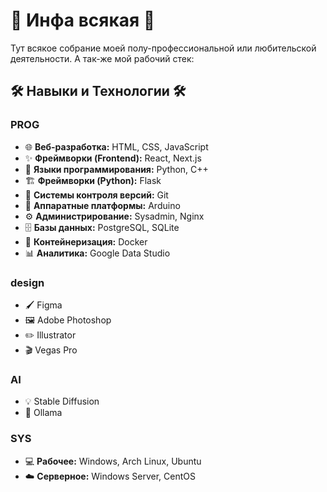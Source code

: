 # 🚀 Инфа всякая 🚀
Тут всякое собрание моей полу-профессиональной или любительской деятельности. А так-же мой рабочий стек:
## 🛠️ Навыки и Технологии 🛠️
### PROG
- 🌐 **Веб-разработка:** HTML, CSS, JavaScript
- ✨ **Фреймворки (Frontend):** React, Next.js
- 🐍 **Языки программирования:** Python, C++
- 🏗️ **Фреймворки (Python):** Flask
- 🐙 **Системы контроля версий:** Git
- 🔌 **Аппаратные платформы:** Arduino
- ⚙️ **Администрирование:** Sysadmin, Nginx
- 🗄️ **Базы данных:** PostgreSQL, SQLite
- 🐳 **Контейнеризация:** Docker
- 📊 **Аналитика:** Google Data Studio
### design
- 🖌️ Figma
- 🖼️ Adobe Photoshop
- ✏️ Illustrator
- 🎬 Vegas Pro
### AI
- 💡 Stable Diffusion
- 🤖 Ollama
### SYS
- 💻 **Рабочее:** Windows, Arch Linux, Ubuntu
- ☁️ **Серверное:** Windows Server, CentOS
